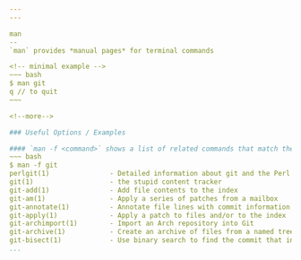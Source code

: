 ```yaml
---
---

man
--
`man` provides *manual pages* for terminal commands

<!-- minimal example -->
~~~ bash
$ man git
q // to quit
~~~

<!--more-->

### Useful Options / Examples

#### `man -f <command>` shows a list of related commands that match the <command> keyword
~~~ bash
$ man -f git
perlgit(1)               - Detailed information about git and the Perl repository
git(1)                   - the stupid content tracker
git-add(1)               - Add file contents to the index
git-am(1)                - Apply a series of patches from a mailbox
git-annotate(1)          - Annotate file lines with commit information
git-apply(1)             - Apply a patch to files and/or to the index
git-archimport(1)        - Import an Arch repository into Git
git-archive(1)           - Create an archive of files from a named tree
git-bisect(1)            - Use binary search to find the commit that introduced a bug
...
```

~~~